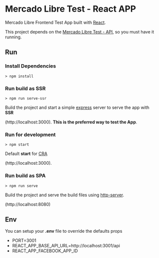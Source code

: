 # Mercado Libre Test - React APP

Mercado Libre Frontend Test App built with [React](https://reactjs.org/).

This project depends on the [Mercado Libre Test - API](https://github.com/cyberxander90/ml-api), so you must have it running.

## Run

### Install Dependencies

```
> npm install
```

### Run build as SSR

```
> npm run serve-ssr
```

Build the project and start a simple [express](http://expressjs.com/) server to serve the app with **SSR**

(http://localhost:3000).
**This is the preferred way to test the App**.

### Run for development

```
> npm start
```

Default **start** for [CRA](https://github.com/facebook/create-react-app)

(http://localhost:3000).

### Run build as SPA

```
> npm run serve
```

Build the project and serve the build files using [http-server](https://github.com/indexzero/http-server).

(http://localhost:8080)

## Env

You can setup your **.env** file to override the defaults props

- PORT=3001
- REACT_APP_BASE_API_URL=http://localhost:3001/api
- REACT_APP_FACEBOOK_APP_ID
